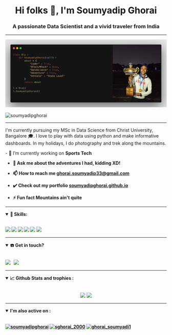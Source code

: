 <h1 align="center">Hi folks 👋, I'm Soumyadip Ghorai</h1>
<h3 align="center">A passionate Data Scientist and a vivid traveler from India</h3>

------------------

<p align = 'center' >
    <img alt = 'home_imge' src = 'banner.jpg'>
</p>

<p align="left"> <img src="https://komarev.com/ghpvc/?username=soumyadipghorai&label=Profile%20views&color=0e75b6&style=flat" alt="soumyadipghorai"/> </p>

--------------------

<p> I'm currently pursuing my MSc in Data Science from Christ University, Bangalore 🎓. I love to play with data using python and make informative dashboards. In my holidays, I do photography and trek along the mountains. </p>

<p>
- 🔭 I’m currently working on <b>Sports Tech<b> 

- 💬 Ask me about **the adventures I had, kidding XD!**

- 📫 How to reach me **ghorai.soumyadip33@gmail.com**

- ✔️ Check out my portfolio **<a href = 'https://soumyadipghorai.github.io/' target = 'blank'>soumyadipghorai.github.io</a>**

- ⚡ Fun fact **Mountains ain't quite**
</p>
    
------------------

<details open>
<summary>🚀 <b>Skills</b>:</summary>

 <br>

<p align="left">
    <img src="https://img.shields.io/badge/python%20-%2314354C.svg?&style=for-the-badge&logo=python&logoColor=white"/>
    <img src="https://img.shields.io/badge/sql-%23339933.svg?&style=for-the-badge&logo=sql&logoColor=white"/>
    <img src="https://img.shields.io/badge/scikit--learn-%23F7931E.svg?style=for-the-badge&logo=scikit-learn&logoColor=white">
    <img src="https://img.shields.io/badge/pandas-%23150458.svg?style=for-the-badge&logo=pandas&logoColor=white">
    <img src="https://img.shields.io/badge/numpy-%23013243.svg?style=for-the-badge&logo=numpy&logoColor=white">
    <img src="https://img.shields.io/badge/git-%23F05033.svg?style=for-the-badge&logo=git&logoColor=white">
</p>
</details>

------------------

<details open>
<summary>☎️ <b>Get in touch?<b></summary>
<br>
<p align = "center">
  
[<img src="https://img.shields.io/badge/linkedin-%230077B5.svg?&style=for-the-badge&logo=linkedin&logoColor=white" />](https://linkedin.com/in/soumyadip-ghorai)&nbsp;&nbsp;
<a href="mailto: ghorai.soumyadip33@gmail.com">
        <img src="https://image.flaticon.com/icons/png/512/732/732200.png" width="32px">
</a>

</p>
</details>

------------------
    
<details open>
  <summary>📈 <b>Github Stats and trophies </b>:</summary>
  
  <br>
  
  <p align="center">
<!--   <img src="https://github-readme-stats.vercel.app/api?username=soumyadipghorai&show_icons=true&count_private=true&theme=tokyonight&hide=&line_height=27"> -->
  <img src = "https://github-readme-stats.vercel.app/api/top-langs?username=soumyadipghorai&theme=tokyonight&hide=ejs,Dockerfile&layout=compact">
  <img src = "https://github-readme-streak-stats.herokuapp.com/?user=soumyadipghorai&%22%20alt=%22entbappy&theme=tokyonight">      
  </p>


<!-- ![trophy](https://github-profile-trophy.vercel.app/?username=soumyadipghorai) -->

</details>

-----------------

<details open> 
    <summary> <b> I'm also active on </b>:</summary>
    <br>
    <p align="left">
        <a href="https://kaggle.com/soumyadipghorai" target="blank"><img align="center" src="https://raw.githubusercontent.com/rahuldkjain/github-profile-readme-generator/master/src/images/icons/Social/kaggle.svg" alt="soumyadipghorai" height="30" width="40" /></a>
        <a href="https://www.codechef.com/users/sghorai_2000" target="blank"><img align="center" src="https://cdn.jsdelivr.net/npm/simple-icons@3.1.0/icons/codechef.svg" alt="sghorai_2000" height="30" width="40" /></a>
        <a href="https://www.hackerrank.com/ghorai_soumyadi1" target="blank"><img align="center" src="https://raw.githubusercontent.com/rahuldkjain/github-profile-readme-generator/master/src/images/icons/Social/hackerrank.svg" alt="ghorai_soumyadi1" height="30" width="40" /></a>
    </p>
</details>
